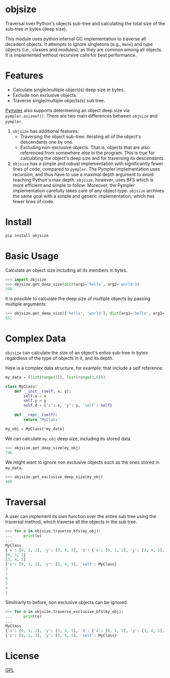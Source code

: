 # objsize

Traversal over Python's objects sub-tree and calculating
the total size of the sub-tree in bytes (deep size).

This module uses python internal GC implementation
to traverse all decedent objects.
It attempts to ignore singletons (e.g., `None`) and type objects (i.e., classes and modules), as they are common among all objects.
It is implemented without recursive calls for best performance.


# Features

- Calculate single/multiple object(s) deep size in bytes.
- Exclude non exclusive objects.
- Traverse single/multiple objects(s) sub tree.

[Pympler](https://pythonhosted.org/Pympler/) also supports determening an object deep size via `pympler.asizeof()`.
There are two main differences between `objsize` and `pympler`.

1. `objsize` has additional features:
   * Traversing the object sub-tree: iterating all of the object's descendants one by one.
   * Excluding non-exclusive objects. That is, objects that are also referenced from somewhere else in the program. This is true for calculating the object's deep size and for traversing its descendants.
2. `objsize` has a simple and robust implementation with significantly fewer lines of code, compared to `pympler`.
   The Pympler implementation uses recursion, and thus have to use a maximal depth argument to avoid reaching Python's max depth.
   `objsize`, however, uses BFS which is more efficient and simple to follow.
   Moreover, the Pympler implementation carefully takes care of any object type.
   `objsize` archives the same goal with a simple and generic implementation, which has fewer lines of code.


# Install

```bash
pip install objsize
```


# Basic Usage

Calculate an object size including all its members in bytes.

```python
>>> import objsize
>>> objsize.get_deep_size(dict(arg1='hello', arg2='world'))
348
```

It is possible to calculate the deep size of multiple objects by passing multiple arguments:

```python
>>> objsize.get_deep_size(['hello', 'world'], dict(arg1='hello', arg2='world'), {'hello', 'world'})
652
```

# Complex Data

`objsize` can calculate the size of an object's entire sub-tree in bytes
regardless of the type of objects in it, and its depth.

Here is a complex data structure, for example, that include a self reference:

```python
my_data = (list(range(3)), list(range(3,6)))

class MyClass:
    def __init__(self, x, y):
        self.x = x
        self.y = y
        self.d = {'x': x, 'y': y, 'self': self}
        
    def __repr__(self):
        return "MyClass"

my_obj = MyClass(*my_data)
```

We can calculate `my_obj` deep size, including its stored data.

```python
>>> objsize.get_deep_size(my_obj)
796
```

We might want to ignore non exclusive objects such as the ones stored in `my_data`.

```python
>>> objsize.get_exclusive_deep_size(my_obj)
408
```

# Traversal

A user can implement its own function over the entire sub tree
using the traversal method, which traverse all the objects in the sub tree.

```python
>>> for o in objsize.traverse_bfs(my_obj):
...     print(o)
... 
MyClass
{'x': [0, 1, 2], 'y': [3, 4, 5], 'd': {'x': [0, 1, 2], 'y': [3, 4, 5], 'self': MyClass}}
[0, 1, 2]
[3, 4, 5]
{'x': [0, 1, 2], 'y': [3, 4, 5], 'self': MyClass}
2
1
0
5
4
3
```

Similirarly to before, non exclusive objects can be ignored.

```python
>>> for o in objsize.traverse_exclusive_bfs(my_obj):
...     print(o)
... 
MyClass
{'x': [0, 1, 2], 'y': [3, 4, 5], 'd': {'x': [0, 1, 2], 'y': [3, 4, 5], 'self': MyClass}}
{'x': [0, 1, 2], 'y': [3, 4, 5], 'self': MyClass}
```

# License
[GPL](LICENSE.txt)
